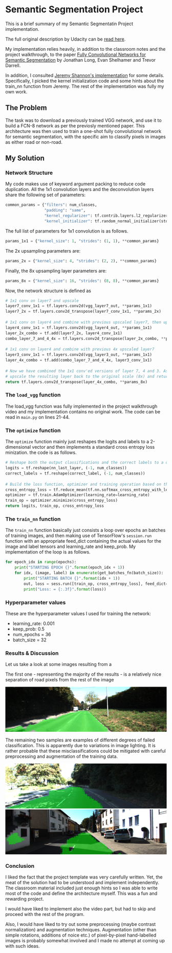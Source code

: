 # Semantic Segmentation Project

This is a brief summary of my Semantic Segmentatin Project implementation.

The full original description by Udacity can be [read here](README_udacity.md).


My implementation relies heavily, in addition to the classroom notes and the project walkthrough, 
to the paper 
[Fully Convolutional Networks for Semantic Segmentation](https://people.eecs.berkeley.edu/~jonlong/long_shelhamer_fcn.pdf) 
by Jonathan Long, Evan Shelhamer and Trevor Darrell. 

In addition, I consulted 
[Jeremy Shannon's implementation](https://github.com/jeremy-shannon/CarND-Semantic-Segmentation/) for some details. 
Specifically, I picked the kernel initialization code and some hints about the train_nn 
function from Jeremy. The rest of the implementation was fully my own work.  

## The Problem

The task was to download a previously trained VGG network, and use it to build a FCN-8 network as per the previosly 
mentioned paper. This architecture was then used to train a one-shot fully convolutional network for semantic 
segmentation, with the specific aim to classify pixels in images as either road or non-road. 

## My Solution

### Network Structure

My code makes use of keyword argument packing to reduce code duplication. All the 1x1 convolution layers and the 
deconvolution layers share the following set of parameters:  

```python
common_params = {"filters": num_classes,
                 "padding": "same",
                 "kernel_regularizer": tf.contrib.layers.l2_regularizer(1e-5),
                 "kernel_initializer": tf.random_normal_initializer(stddev=0.01)}
```

The full list of parameters for 1x1 convolution is as follows. 

```python
params_1x1 = {"kernel_size": 1, "strides": (1, 1), **common_params}
```

The 2x upsampling parameters are: 

```python
params_2x = {"kernel_size": 4, "strides": (2, 2), **common_params}
```

Finally, the 8x upsampling layer parameters are: 
```python
params_8x = {"kernel_size": 16, "strides": (8, 8), **common_params}
```

Now, the network structure is defined as 

```python
# 1x1 conv on layer7 and upscale
layer7_conv_1x1 = tf.layers.conv2d(vgg_layer7_out, **params_1x1)
layer7_2x = tf.layers.conv2d_transpose(layer7_conv_1x1, **params_2x)

# 1x1 conv on layer4 and combine with previous upscaled layer7, then upscale once more
layer4_conv_1x1 = tf.layers.conv2d(vgg_layer4_out, **params_1x1)
layer_2x_combo = tf.add(layer7_2x, layer4_conv_1x1)
combo_layer_7_and_4_4x = tf.layers.conv2d_transpose(layer_2x_combo, **params_2x)

# 1x1 conv on layer4 and combine with previous 4x upscaled layer7
layer3_conv_1x1 = tf.layers.conv2d(vgg_layer3_out, **params_1x1)
layer_4x_combo = tf.add(combo_layer_7_and_4_4x, layer3_conv_1x1)

# Now we have combined the 1x1 conv'ed versions of layer 7, 4 and 3. As a final step,
# upscale the resulting layer back to the original scale (8x) and return.
return tf.layers.conv2d_transpose(layer_4x_combo, **params_8x)

```

### The `load_vgg` function

The load_vgg function was fully implemented in the project walkthrough video and my implementation contains no 
original work. The code can be read in `main.py` on lines 21-44. 

### The `optimize` function

The `optimize` function mainly just reshapes the logits and labels to a 2-dimensional vector and then implements
a standard cross entropy loss minization. the code is as follows. 

```python
# Reshape both the output classifications and the correct labels to a one-dimensional array
logits = tf.reshape(nn_last_layer, (-1, num_classes))
correct_labels = tf.reshape(correct_label, (-1, num_classes))

# Build the loss function, optimizer and training operation based on the reshaped logits and labels.
cross_entropy_loss = tf.reduce_mean(tf.nn.softmax_cross_entropy_with_logits(logits=logits, labels=correct_labels))
optimizer = tf.train.AdamOptimizer(learning_rate=learning_rate)
train_op = optimizer.minimize(cross_entropy_loss)
return logits, train_op, cross_entropy_loss

```

### The `train_nn` function

The `train_nn` function basically just consists a loop over epochs an batches of training images, and then
making use of TensorFlow's `session.run` function with an appropriate feed_dict containing the 
actual values for the image and label tensors and learning_rate and keep_prob. My implementation of the loop is as 
follows. 

```python
for epoch_idx in range(epochs):
    print("STARTING EPOCH {}".format(epoch_idx + 1))
    for idx, (image, label) in enumerate(get_batches_fn(batch_size)):
        print("STARTING BATCH {}".format(idx + 1))
        out, loss = sess.run([train_op, cross_entropy_loss], feed_dict={input_image: image, correct_label: label, keep_prob: 0.5, learning_rate: 0.001})
        print("Loss: = {:.3f}".format(loss))

```

### Hyperparameter values

These are the hyperparameter values I used for training the network: 

* learning_rate: 0.001
* keep_prob: 0.5
* num_epochs = 36
* batch_size = 32

### Results & Discussion

Let us take a look at some images resulting from a  

The first one - representing the majority of the results - is a relatively nice separation of road pixels from the 
rest of the image

![Image 1](sample_images/um_000020.png)

The remaining two samples are examples of different degrees of failed classification. This is apparently due to 
variations in image lighting. It is rather probable that these misclassifications could be mitigated with 
careful preprocessing and augmentation of the training data.  

![Image 2](sample_images/um_000051.png)
![Image 3](sample_images/um_000078.png)


### Conclusion

I liked the fact that the project template was very carefully written. Yet, the meat of the solution had to be 
understood and implement independently. The classroom material included just enough hints so I was able to 
write most of the code and define the architecture myself. This was a fun and rewarding project. 

I would have liked to implement also the video part, but had to skip and proceed with the rest of the program.  

Also, I would have liked to try out some preprocessing (maybe contrast normalization) and augmentation techniques. 
Augmentation (other than simple rotations, additions of noice etc.) of pixel-by-pixel hand-labelled images is probably 
somewhat involved and I made no attempt at coming up with such ideas. 

